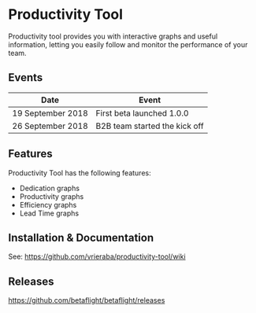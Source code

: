 # Productivity Tool

Productivity tool provides you with interactive graphs and useful information, letting you easily follow and monitor the performance of your team.

## Events

| Date  | Event |
| - | - |
| 19 September 2018 | First beta launched 1.0.0 |
| 26 September 2018 | B2B team started the kick off |

## Features

Productivity Tool has the following features:

* Dedication graphs
* Productivity graphs
* Efficiency graphs
* Lead Time graphs

## Installation & Documentation

See: https://github.com/vrieraba/productivity-tool/wiki

## Releases

https://github.com/betaflight/betaflight/releases


